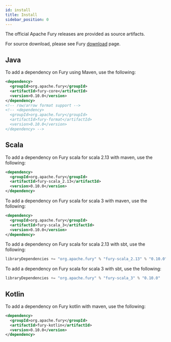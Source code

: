 ```yaml
---
id: install
title: Install
sidebar_position: 0
---
```


The official Apache Fury releases are provided as source artifacts.

For source download, please see Fury [download](https://github.com/apache/fury/releases) page.

## Java

To add a dependency on Fury using Maven, use the following:

```xml
<dependency>
  <groupId>org.apache.fury</groupId>
  <artifactId>fury-core</artifactId>
  <version>0.10.0</version>
</dependency>
<!-- row/arrow format support -->
<!-- <dependency>
  <groupId>org.apache.fury</groupId>
  <artifactId>fury-format</artifactId>
  <version>0.10.0</version>
</dependency> -->
```

## Scala

To add a dependency on Fury scala for scala 2.13 with maven, use the following:

```xml
<dependency>
  <groupId>org.apache.fury</groupId>
  <artifactId>fury-scala_2.13</artifactId>
  <version>0.10.0</version>
</dependency>
```

To add a dependency on Fury scala for scala 3 with maven, use the following:

```xml
<dependency>
  <groupId>org.apache.fury</groupId>
  <artifactId>fury-scala_3</artifactId>
  <version>0.10.0</version>
</dependency>
```

To add a dependency on Fury scala for scala 2.13 with sbt, use the following:

```sbt
libraryDependencies += "org.apache.fury" % "fury-scala_2.13" % "0.10.0"
```

To add a dependency on Fury scala for scala 3 with sbt, use the following:

```sbt
libraryDependencies += "org.apache.fury" % "fury-scala_3" % "0.10.0"
```

## Kotlin

To add a dependency on Fury kotlin with maven, use the following:

```xml
<dependency>
  <groupId>org.apache.fury</groupId>
  <artifactId>fury-kotlin</artifactId>
  <version>0.10.0</version>
</dependency>
```
